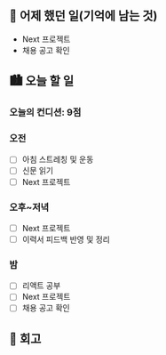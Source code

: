 ## 🌃 어제 했던 일(기억에 남는 것)

- Next 프로젝트
- 채용 공고 확인

## 🏙️ 오늘 할 일

### 오늘의 컨디션: 9점

### 오전

- [ ] 아침 스트레칭 및 운동
- [ ] 신문 읽기
- [ ] Next 프로젝트

### 오후~저녁

- [ ] Next 프로젝트
- [ ] 이력서 피드백 반영 및 정리

### 밤

- [ ] 리액트 공부
- [ ] Next 프로젝트
- [ ] 채용 공고 확인

## 🌆 회고
